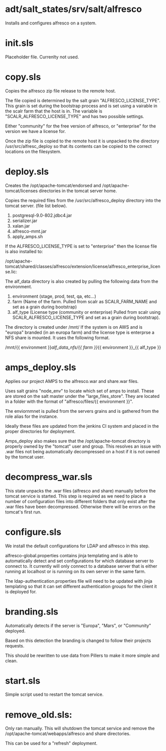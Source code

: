 adt/salt_states/srv/salt/alfresco
==========

Installs and configures alfresco on a system. 

init.sls
===

Placeholder file. Currenlty not used. 

copy.sls
===

Copies the alfresco zip file release to the remote host. 

The file copied is determined by the salt grain "ALFRESCO_LICENSE_TYPE". This grain is set during the bootstrap process and is set using a vairable in the scalr farm that the host is in. The variable is "SCALR_ALFRESCO_LICENSE_TYPE" and has two possible settings.

Either "community" for the free version of alfresco, or "enterprise" for the version we have a license for. 

Once the zip file is copied to the remote host it is unpacked to the directory /usr/src/alfresc_deploy so that its contents can be copied to the correct locations on the filesystem. 

deploy.sls
===

Creates the /opt/apache-tomcat/endorsed and /opt/apache-tomcat/licenses directories in the tomcat server home. 

Copies the required files from the /usr/src/alfresco_deploy directory into the tomcat server. (file list below). 

1. postgresql-9.0-802.jdbc4.jar
2. serializer.jar
3. xalan.jar
4. alfresco-mmt.jar
5. apply_amps.sh

If the ALFRESCO_LICENSE_TYPE is set to "enterprise" then the license file is also installed to:

/opt/apache-tomcat/shared/classes/alfresco/extension/license/alfresco_enterprise_license.lic:


The alf_data directory is also created by pulling the following data from the environment. 

1. environment (stage, prod, test, qa, etc...)
2. farm (Name of the farm. Pulled from scalr as SCALR_FARM_NAME and set as a grain during bootstrap)
3. alf_type (License type (community or enterprise) Pulled from scalr using SCALR_ALFRESCO_LICENSE_TYPE and set as a grain during bootstrap). 

The directory is created under /mnt/ If the system is on AWS and is "europa" branded (in an europa farm) and the license type is enterprse a NFS share is mounted. It uses the following format. 

/mnt/{{ environment }}_alf_data_nfs/{{ farm }}_{{ environment }}_{{ alf_type }} 


amps_deploy.sls
===

Applies our project AMPS to the alfresco.war and share.war files. 

Uses salt grains "node_env" to locate which set of amps to install. These are stored on the salt master under the "large_files_store". They are located in a folder with the format of "alfresco/files/{{ environment }}". 

The enviornmnet is pulled from the servers grains and is gathered from the role alias for the instance. 

Ideally these files are updated from the jenkins CI system and placed in the proper directories for deployment. 

Amps_deploy also makes sure that the /opt/apache-tomcat directory is properly owned by the "tomcat" user and group. This resolves an issue with .war files not being automatically decompressed on a host if it is not owned by the tomcat user. 


decompress_war.sls
===

This state unpacks the .war files (alfresco and share) manually before the tomcat service is started. This step is required as we need to place a number of configuration files into different folders that only exist after the .war files have been decompressed. Otherwise there will be errors on the tomcat's first run. 


configure.sls
===

We install the default configurations for LDAP and alfresco in this step. 

alfresco-global.properties contains jinja templating and is able to automatically detect and set configurations for which database server to connect to. It currently will only connect to a database server that is either running at localhost or is running on its own server in the same farm. 

The ldap-authentication.properties file will need to be updated with jinja templating so that it can set different authentication groups for the client it is deployed for. 

branding.sls
===

Automatically detects if the server is "Europa", "Mars", or "Community" deployed. 

Based on this detection the branding is changed to follow their projects requests. 

This should be rewritten to use data from Pillers to make it more simple and clean. 

start.sls
===

Simple script used to restart the tomcat service. 


remove_old.sls:
===

Only ran manually. This will shutdown the tomcat service and remove the /opt/apache-tomcat/webapps/alfresco and share directories. 

This can be used for a "refresh" deployment. 
